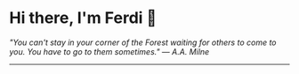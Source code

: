 <h1>Hi there, I'm Ferdi 👋</h1>

<p><em>
  "You can't stay in your corner of the Forest waiting for others to come to you. You have to go to them sometimes." — A.A. Milne
</em></p>

---
